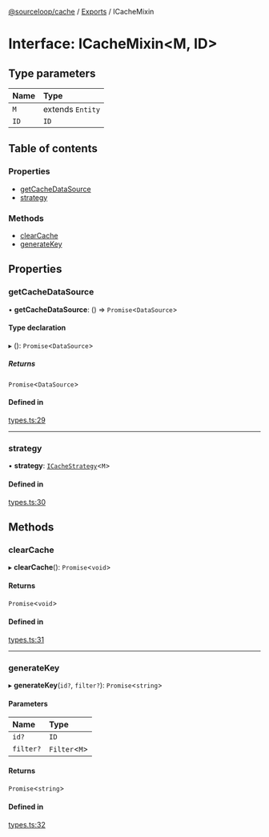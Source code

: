 [@sourceloop/cache](../README.md) / [Exports](../modules.md) / ICacheMixin

# Interface: ICacheMixin<M, ID\>

## Type parameters

| Name | Type |
| :------ | :------ |
| `M` | extends `Entity` |
| `ID` | `ID` |

## Table of contents

### Properties

- [getCacheDataSource](ICacheMixin.md#getcachedatasource)
- [strategy](ICacheMixin.md#strategy)

### Methods

- [clearCache](ICacheMixin.md#clearcache)
- [generateKey](ICacheMixin.md#generatekey)

## Properties

### getCacheDataSource

• **getCacheDataSource**: () => `Promise`<`DataSource`\>

#### Type declaration

▸ (): `Promise`<`DataSource`\>

##### Returns

`Promise`<`DataSource`\>

#### Defined in

[types.ts:29](https://github.com/sourcefuse/loopback4-microservice-catalog/blob/6c16af104/packages/cache/src/types.ts#L29)

___

### strategy

• **strategy**: [`ICacheStrategy`](ICacheStrategy.md)<`M`\>

#### Defined in

[types.ts:30](https://github.com/sourcefuse/loopback4-microservice-catalog/blob/6c16af104/packages/cache/src/types.ts#L30)

## Methods

### clearCache

▸ **clearCache**(): `Promise`<`void`\>

#### Returns

`Promise`<`void`\>

#### Defined in

[types.ts:31](https://github.com/sourcefuse/loopback4-microservice-catalog/blob/6c16af104/packages/cache/src/types.ts#L31)

___

### generateKey

▸ **generateKey**(`id?`, `filter?`): `Promise`<`string`\>

#### Parameters

| Name | Type |
| :------ | :------ |
| `id?` | `ID` |
| `filter?` | `Filter`<`M`\> |

#### Returns

`Promise`<`string`\>

#### Defined in

[types.ts:32](https://github.com/sourcefuse/loopback4-microservice-catalog/blob/6c16af104/packages/cache/src/types.ts#L32)
